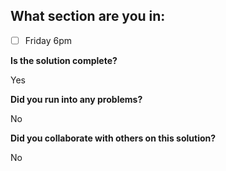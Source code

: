 <!--
  CTP STUDENTS
  Use this pull request template to provide assignment submissions.
  If you plan on continuing to work on the code, you can open the
  pull request as a DRAFT. When done open the pull request.
-->

<!--
TITLE: Include your section in the pull request title
 -->

## What section are you in:

- [ ] Friday 6pm

**Is the solution complete?**

Yes

**Did you run into any problems?**

No

**Did you collaborate with others on this solution?**

No
